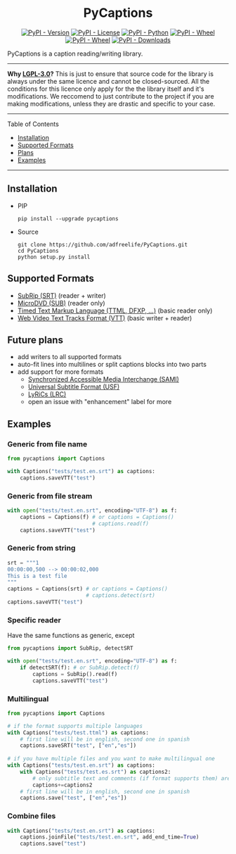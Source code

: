 <h1 align="center">PyCaptions</h1>
<p align="center">
  <a href="https://pypi.org/project/pycaptions"><img alt="PyPI - Version" src="https://img.shields.io/pypi/v/pycaptions.svg?color=blue"></a>
  <a href="https://pypi.org/project/pycaptions"><img alt="PyPI - License" src="https://img.shields.io/pypi/l/pycaptions.svg?color=brightgreen"></a>
  <a href="https://pypi.org/project/pycaptions"><img alt="PyPI - Python" src="https://img.shields.io/pypi/pyversions/pycaptions.svg?color=blue"></a>
  <a href="https://pypi.org/project/pycaptions"><img alt="PyPI - Wheel" src="https://img.shields.io/badge/wheel-yes-brightgreen.svg"></a>
  <a href="https://pypi.org/project/pycaptions"><img alt="PyPI - Wheel" src="https://img.shields.io/pypi/status/pycaptions.svg"></a>
  <a href="https://pypi.org/project/pycaptions"><img alt="PyPI - Downloads" src="https://static.pepy.tech/personalized-badge/pycaptions?period=total&units=international_system&left_text=downloads&left_color=grey&right_color=blue"></a>
</p>
PyCaptions is a caption reading/writing library.

* * *

**Why [LGPL-3.0](https://choosealicense.com/licenses/lgpl-3.0/)?** This is just to ensure that source code for the library is always under the same licence and cannot be closed-sourced. All the conditions for this licence only apply for the the library itself and it's modifications. We reccomend to just contribute to the project if you are making modifications, unless they are drastic and specific to your case.

* * *
Table of Contents
- [Installation](#installation)
- [Supported Formats](#supported-formats)
- [Plans](#future-plans)
- [Examples](#examples)
* * *

## Installation
- PIP
    ```
    pip install --upgrade pycaptions
    ```
- Source
    ```
    git clone https://github.com/adfreelife/PyCaptions.git
    cd PyCaptions
    python setup.py install
    ```

## Supported Formats
- [SubRip (SRT)](https://en.wikipedia.org/wiki/SubRip) (reader + writer)
- [MicroDVD (SUB)](https://en.wikipedia.org/wiki/MicroDVD) (reader only)
- [Timed Text Markup Language (TTML, DFXP, ...)](https://www.w3.org/TR/ttml/) (basic reader only)
- [Web Video Text Tracks Format (VTT)](https://www.w3.org/TR/webvtt/) (basic writer + reader)

## Future plans
- add writers to all supported formats
- auto-fit lines into multilines or split captions blocks into two parts
- add support for more formats
    - [Synchronized Accessible Media Interchange (SAMI)](https://learn.microsoft.com/en-us/previous-versions/windows/desktop/dnacc/understanding-sami-1.0)
    - [Universal Subtitle Format (USF)](https://en.wikipedia.org/wiki/Universal_Subtitle_Format)
    - [LyRiCs (LRC)](https://en.wikipedia.org/wiki/LRC_(file_format))
    - open an issue with "enhancement" label for more

## Examples

### Generic from file name
```python
from pycaptions import Captions

with Captions("tests/test.en.srt") as captions:
    captions.saveVTT("test")
```

### Generic from file stream
```python
with open("tests/test.en.srt", encoding="UTF-8") as f:
    captions = Captions(f) # or captions = Captions()
                           # captions.read(f)
    captions.saveVTT("test")
```

### Generic from string
```python
srt = """1
00:00:00,500 --> 00:00:02,000
This is a test file
"""
captions = Captions(srt) # or captions = Captions()
                         # captions.detect(srt)
captions.saveVTT("test")
```

### Specific reader
Have the same functions as generic, except

```python
from pycaptions import SubRip, detectSRT

with open("tests/test.en.srt", encoding="UTF-8") as f:
    if detectSRT(f): # or SubRip.detect(f)
        captions = SubRip().read(f)
        captions.saveVTT("test")
```

### Multilingual
```python
from pycaptions import Captions

# if the format supports multiple languages
with Captions("tests/test.ttml") as captions:
    # first line will be in english, second one in spanish
    captions.saveSRT("test", ["en","es"]) 
    
# if you have multiple files and you want to make multilingual one
with Captions("tests/test.en.srt") as captions:
    with Captions("tests/test.es.srt") as captions2:
        # only subtitle text and comments (if format supports them) are added
        captions+=captions2 
    # first line will be in english, second one in spanish
    captions.save("test", ["en","es"]) 
```

### Combine files
```python
with Captions("tests/test.en.srt") as captions:
    captions.joinFile("tests/test.en.srt", add_end_time=True)
    captions.save("test")
```
